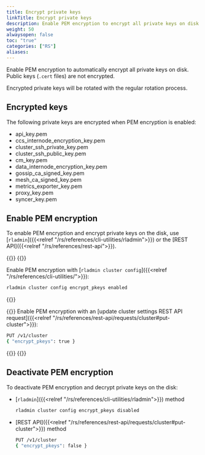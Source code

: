 ```yaml
---
title: Encrypt private keys
linkTitle: Encrypt private keys
description: Enable PEM encryption to encrypt all private keys on disk.
weight: 50
alwaysopen: false
toc: "true"
categories: ["RS"]
aliases: 
---
```


Enable PEM encryption to automatically encrypt all private keys on disk. Public keys (`.cert` files) are not encrypted.

Encrypted private keys will be rotated with the regular rotation process.

## Encrypted keys

The following private keys are encrypted when PEM encryption is enabled:

<!-- Maybe a table with descriptions instead? -->

- api_key.pem
- ccs_internode_encryption_key.pem
- cluster_ssh_private_key.pem
- cluster_ssh_public_key.pem
- cm_key.pem
- data_internode_encryption_key.pem
- gossip_ca_signed_key.pem
- mesh_ca_signed_key.pem
- metrics_exporter_key.pem
- proxy_key.pem
- syncer_key.pem

## Enable PEM encryption

To enable PEM encryption and encrypt private keys on the disk, use [`rladmin`]({{<relref "/rs/references/cli-utilities/rladmin">}}) or the [REST API]({{<relref "/rs/references/rest-api">}}).

<!-- Testing out the existing tabs shortcode -->

{{<tabs tabTotal="2" tabID="1" tabName1="rladmin" tabName2="REST API" >}}
{{<tab tabNum="1">}}

Enable PEM encryption with [`rladmin cluster config`]({{<relref "/rs/references/cli-utilities/">}}):

```sh
rladmin cluster config encrypt_pkeys enabled
```
{{</tab>}}

{{<tab tabNum="2">}}
Enable PEM encryption with an [update cluster settings REST API request]({{<relref "/rs/references/rest-api/requests/cluster#put-cluster">}}):

```sh
PUT /v1/cluster
{ "encrypt_pkeys": true }
```
{{</tab>}}
{{</tabs>}}

## Deactivate PEM encryption

To deactivate PEM encryption and decrypt private keys on the disk:

- [`rladmin`]({{<relref "/rs/references/cli-utilities/rladmin">}})  method

    ```sh
    rladmin cluster config encrypt_pkeys disabled
    ```

- [REST API]({{<relref "/rs/references/rest-api/requests/cluster#put-cluster">}}) method

    ```sh
    PUT /v1/cluster
    { "encrypt_pkeys": false }
    ```
